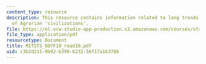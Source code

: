 ```yaml
---
content_type: resource
description: This resource contains information related to long trends in the era
  of Agrarian 'civilizations'.
file: https://ol-ocw-studio-app-production.s3.amazonaws.com/courses/sts-007-technology-in-history-fall-2010/c3b2d2119b92b398623256f17a1b378b_MITSTS_007F10_read10.pdf
file_type: application/pdf
resourcetype: Document
title: MITSTS_007F10_read10.pdf
uid: c3b2d211-9b92-b398-6232-56f17a1b378b
---
```

